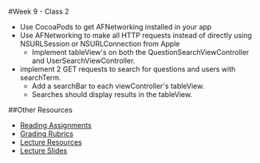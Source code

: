 #Week 9 - Class 2
* Use CocoaPods to get AFNetworking installed in your app
* Use AFNetworking to make all HTTP requests instead of directly using NSURLSession or NSURLConnection from Apple
  * Implement tableView's on both the QuestionSearchViewController and UserSearchViewController.
* implement 2 GET requests to search for questions and users with searchTerm.
  * Add a searchBar to each viewController's tableView.
  * Searches should display results in the tableView.
 
##Other Resources
* [Reading Assignments](../../Resources/ra-grading-standard/)
* [Grading Rubrics](../../Resources/)
* [Lecture Resources](lecture/)
* [Lecture Slides](https://www.icloud.com/keynote/000aZmpSznOit-MKVG2qWwAVw#Week9-Class2)
